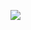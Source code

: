 ![](https://upload.wikimedia.org/wikipedia/commons/7/7e/%D0%AD%D1%82%D0%BE_%D0%BD%D0%B5%D0%BC%D0%BD%D0%BE%D0%B3%D0%BE%2C_%D0%BD%D0%BE_%D1%8D%D1%82%D0%BE_%D1%87%D0%B5%D1%81%D1%82%D0%BD%D0%B0%D1%8F_%D1%80%D0%B0%D0%B1%D0%BE%D1%82%D0%B0.jpg?uselang=ru)

